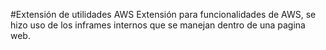 #Extensión de utilidades AWS
Extensión para funcionalidades de AWS, se hizo uso de los inframes internos que se manejan dentro de una pagina web.